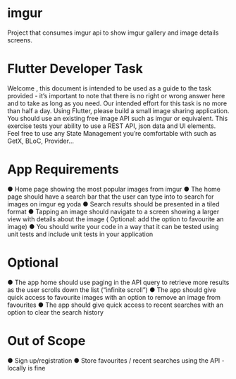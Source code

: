# imgur

Project that consumes imgur api to show imgur gallery and image details screens.

# Flutter Developer Task

Welcome , this document is intended to be used as a guide to the task provided - it’s important to
note that there is no right or wrong answer here and to take as long as you need. Our intended
effort for this task is no more than half a day.
Using Flutter, please build a small image sharing application. You should use an existing free image
API such as imgur or equivalent.
This exercise tests your ability to use a REST API, json data and UI elements. Feel free to use any
State Management you’re comfortable with such as GetX, BLoC, Provider...

# App Requirements

● Home page showing the most popular images from imgur
● The home page should have a search bar that the user can type into to search for images on imgur
eg yoda
● Search results should be presented in a tiled format
● Tapping an image should navigate to a screen showing a larger view with details about the image (
Optional: add the option to favourite an image)
● You should write your code in a way that it can be tested using unit tests and include unit tests
in your application

# Optional

● The app home should use paging in the API query to retrieve more results as the user scrolls down
the list (“infinite scroll”)
● The app should give quick access to favourite images with an option to remove an image from
favourites
● The app should give quick access to recent searches with an option to clear the search history

# Out of Scope

● Sign up/registration
● Store favourites / recent searches using the API - locally is fine
